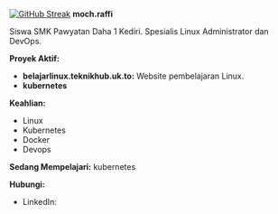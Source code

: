 [![GitHub Streak](https://streak-stats.demolab.com?user=teknik-github)](https://git.io/streak-stats)
**moch.raffi**

Siswa SMK Pawyatan Daha 1 Kediri. 
Spesialis Linux Administrator dan DevOps. 

**Proyek Aktif:**
* **belajarlinux.teknikhub.uk.to:** Website pembelajaran Linux.
* **kubernetes**

**Keahlian:**
* Linux
* Kubernetes
* Docker
* Devops

**Sedang Mempelajari:** kubernetes

**Hubungi:**
* LinkedIn:
